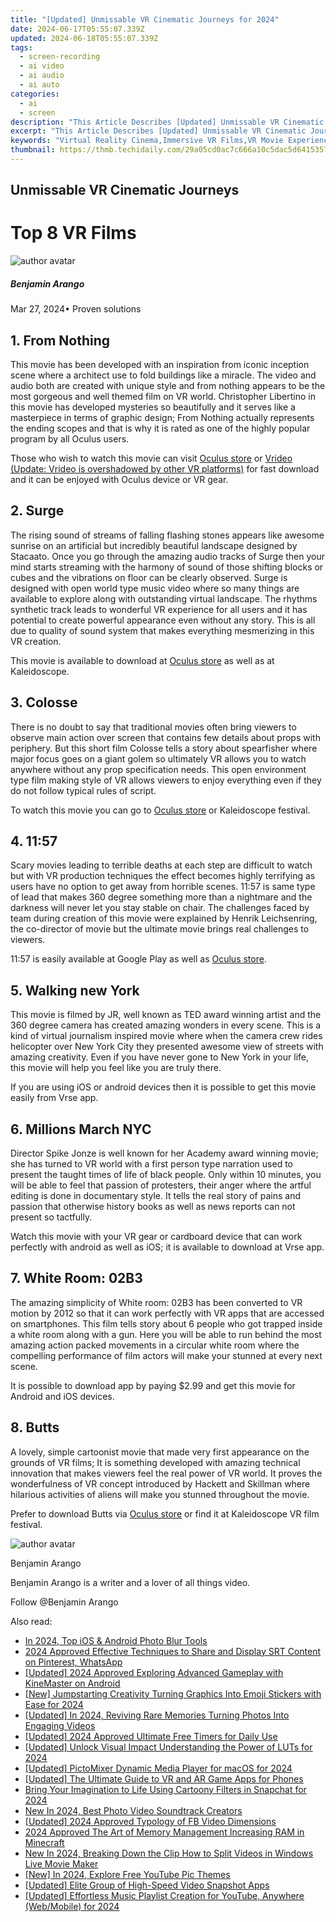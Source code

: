 ```yaml
---
title: "[Updated] Unmissable VR Cinematic Journeys for 2024"
date: 2024-06-17T05:55:07.339Z
updated: 2024-06-18T05:55:07.339Z
tags: 
  - screen-recording
  - ai video
  - ai audio
  - ai auto
categories: 
  - ai
  - screen
description: "This Article Describes [Updated] Unmissable VR Cinematic Journeys for 2024"
excerpt: "This Article Describes [Updated] Unmissable VR Cinematic Journeys for 2024"
keywords: "Virtual Reality Cinema,Immersive VR Films,VR Movie Experience,Unique VR Viewing,VR Cinematic Travels,Exclusive VR Screens,Journey in VR World"
thumbnail: https://thmb.techidaily.com/29a05cd0ac7c666a10c5dac5d641535795c3a88c901275fbe3b2dae45dd93fe1.jpg
---
```


## Unmissable VR Cinematic Journeys

# Top 8 VR Films

![author avatar](https://images.wondershare.com/filmora/article-images/benjamin-arango-author.jpg)

##### Benjamin Arango

 Mar 27, 2024• Proven solutions

## 1\. From Nothing

This movie has been developed with an inspiration from iconic inception scene where a architect use to fold buildings like a miracle. The video and audio both are created with unique style and from nothing appears to be the most gorgeous and well themed film on VR world. Christopher Libertino in this movie has developed mysteries so beautifully and it serves like a masterpiece in terms of graphic design; From Nothing actually represents the ending scopes and that is why it is rated as one of the highly popular program by all Oculus users.

Those who wish to watch this movie can visit [Oculus store](https://www.oculus.com/experiences/rift/) or [Vrideo (Update: Vrideo is overshadowed by other VR platforms)](https://store.steampowered.com/app/457670/Vrideo/) for fast download and it can be enjoyed with Oculus device or VR gear.

## 2\. Surge

The rising sound of streams of falling flashing stones appears like awesome sunrise on an artificial but incredibly beautiful landscape designed by Stacaato. Once you go through the amazing audio tracks of Surge then your mind starts streaming with the harmony of sound of those shifting blocks or cubes and the vibrations on floor can be clearly observed. Surge is designed with open world type music video where so many things are available to explore along with outstanding virtual landscape. The rhythms synthetic track leads to wonderful VR experience for all users and it has potential to create powerful appearance even without any story. This is all due to quality of sound system that makes everything mesmerizing in this VR creation.

This movie is available to download at [Oculus store](https://www.oculus.com/experiences/rift/) as well as at Kaleidoscope.

## 3\. Colosse

There is no doubt to say that traditional movies often bring viewers to observe main action over screen that contains few details about props with periphery. But this short film Colosse tells a story about spearfisher where major focus goes on a giant golem so ultimately VR allows you to watch anywhere without any prop specification needs. This open environment type film making style of VR allows viewers to enjoy everything even if they do not follow typical rules of script.

To watch this movie you can go to [Oculus store](https://www.oculus.com/experiences/rift/) or Kaleidoscope festival.

## 4\. 11:57

Scary movies leading to terrible deaths at each step are difficult to watch but with VR production techniques the effect becomes highly terrifying as users have no option to get away from horrible scenes. 11:57 is same type of lead that makes 360 degree something more than a nightmare and the darkness will never let you stay stable on chair. The challenges faced by team during creation of this movie were explained by Henrik Leichsenring, the co-director of movie but the ultimate movie brings real challenges to viewers.

11:57 is easily available at Google Play as well as [Oculus store](https://www.oculus.com/experiences/rift/).

## 5\. Walking new York

This movie is filmed by JR, well known as TED award winning artist and the 360 degree camera has created amazing wonders in every scene. This is a kind of virtual journalism inspired movie where when the camera crew rides helicopter over New York City they presented awesome view of streets with amazing creativity. Even if you have never gone to New York in your life, this movie will help you feel like you are truly there.

If you are using iOS or android devices then it is possible to get this movie easily from Vrse app.

## 6\. Millions March NYC

Director Spike Jonze is well known for her Academy award winning movie; she has turned to VR world with a first person type narration used to present the taught times of life of black people. Only within 10 minutes, you will be able to feel that passion of protesters, their anger where the artful editing is done in documentary style. It tells the real story of pains and passion that otherwise history books as well as news reports can not present so tactfully.

Watch this movie with your VR gear or cardboard device that can work perfectly with android as well as iOS; it is available to download at Vrse app.

## 7\. White Room: 02B3

The amazing simplicity of White room: 02B3 has been converted to VR motion by 2012 so that it can work perfectly with VR apps that are accessed on smartphones. This film tells story about 6 people who got trapped inside a white room along with a gun. Here you will be able to run behind the most amazing action packed movements in a circular white room where the compelling performance of film actors will make your stunned at every next scene.

It is possible to download app by paying $2.99 and get this movie for Android and iOS devices.

## 8\. Butts

A lovely, simple cartoonist movie that made very first appearance on the grounds of VR films; It is something developed with amazing technical innovation that makes viewers feel the real power of VR world. It proves the wonderfulness of VR concept introduced by Hackett and Skillman where hilarious activities of aliens will make you stunned throughout the movie.

Prefer to download Butts via [Oculus store](https://www.oculus.com/experiences/rift/) or find it at Kaleidoscope VR film festival.

![author avatar](https://images.wondershare.com/filmora/article-images/benjamin-arango-author.jpg)

Benjamin Arango

Benjamin Arango is a writer and a lover of all things video.

Follow @Benjamin Arango


<ins class="adsbygoogle"
     style="display:block"
     data-ad-format="autorelaxed"
     data-ad-client="ca-pub-7571918770474297"
     data-ad-slot="1223367746"></ins>



<ins class="adsbygoogle"
     style="display:block"
     data-ad-client="ca-pub-7571918770474297"
     data-ad-slot="8358498916"
     data-ad-format="auto"
     data-full-width-responsive="true"></ins>


<span class="atpl-alsoreadstyle">Also read:</span>
<div><ul>
<li><a href="https://fox-blue.techidaily.com/in-2024-top-ios-and-android-photo-blur-tools/"><u>In 2024, Top iOS & Android Photo Blur Tools</u></a></li>
<li><a href="https://fox-blue.techidaily.com/2024-approved-effective-techniques-to-share-and-display-srt-content-on-pinterest-whatsapp/"><u>2024 Approved  Effective Techniques to Share and Display SRT Content on Pinterest, WhatsApp</u></a></li>
<li><a href="https://fox-blue.techidaily.com/updated-2024-approved-exploring-advanced-gameplay-with-kinemaster-on-android/"><u>[Updated] 2024 Approved  Exploring Advanced Gameplay with KineMaster on Android</u></a></li>
<li><a href="https://fox-blue.techidaily.com/new-jumpstarting-creativity-turning-graphics-into-emoji-stickers-with-ease-for-2024/"><u>[New] Jumpstarting Creativity  Turning Graphics Into Emoji Stickers with Ease for 2024</u></a></li>
<li><a href="https://fox-blue.techidaily.com/updated-in-2024-reviving-rare-memories-turning-photos-into-engaging-videos/"><u>[Updated] In 2024, Reviving Rare Memories  Turning Photos Into Engaging Videos</u></a></li>
<li><a href="https://fox-blue.techidaily.com/updated-2024-approved-ultimate-free-timers-for-daily-use/"><u>[Updated] 2024 Approved  Ultimate Free Timers for Daily Use</u></a></li>
<li><a href="https://fox-blue.techidaily.com/updated-unlock-visual-impact-understanding-the-power-of-luts-for-2024/"><u>[Updated] Unlock Visual Impact  Understanding the Power of LUTs for 2024</u></a></li>
<li><a href="https://fox-blue.techidaily.com/updated-pictomixer-dynamic-media-player-for-macos-for-2024/"><u>[Updated] PictoMixer  Dynamic Media Player for macOS for 2024</u></a></li>
<li><a href="https://some-guidance.techidaily.com/updated-the-ultimate-guide-to-vr-and-ar-game-apps-for-phones/"><u>[Updated] The Ultimate Guide to VR and AR Game Apps for Phones</u></a></li>
<li><a href="https://snapchat-videos.techidaily.com/bring-your-imagination-to-life-using-cartoony-filters-in-snapchat-for-2024/"><u>Bring Your Imagination to Life  Using Cartoony Filters in Snapchat for 2024</u></a></li>
<li><a href="https://ai-video-apps.techidaily.com/new-in-2024-best-photo-video-soundtrack-creators/"><u>New In 2024, Best Photo Video Soundtrack Creators</u></a></li>
<li><a href="https://facebook-video-content.techidaily.com/updated-2024-approved-typology-of-fb-video-dimensions/"><u>[Updated] 2024 Approved  Typology of FB Video Dimensions</u></a></li>
<li><a href="https://screen-sharing-recording.techidaily.com/2024-approved-the-art-of-memory-management-increasing-ram-in-minecraft/"><u>2024 Approved  The Art of Memory Management  Increasing RAM in Minecraft</u></a></li>
<li><a href="https://smart-video-editing.techidaily.com/new-in-2024-breaking-down-the-clip-how-to-split-videos-in-windows-live-movie-maker/"><u>New In 2024, Breaking Down the Clip How to Split Videos in Windows Live Movie Maker</u></a></li>
<li><a href="https://facebook-record-videos.techidaily.com/new-in-2024-explore-free-youtube-pic-themes/"><u>[New] In 2024, Explore Free YouTube Pic Themes</u></a></li>
<li><a href="https://screen-video-capture.techidaily.com/updated-elite-group-of-high-speed-video-snapshot-apps/"><u>[Updated] Elite Group of High-Speed Video Snapshot Apps</u></a></li>
<li><a href="https://facebook-record-videos.techidaily.com/updated-effortless-music-playlist-creation-for-youtube-anywhere-webmobile-for-2024/"><u>[Updated] Effortless Music Playlist Creation for YouTube, Anywhere (Web/Mobile) for 2024</u></a></li>
</ul></div>
